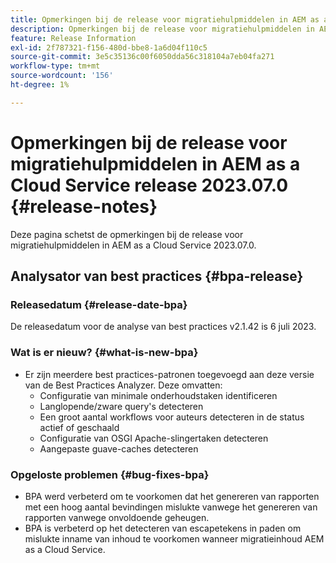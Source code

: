 ```yaml
---
title: Opmerkingen bij de release voor migratiehulpmiddelen in AEM as a Cloud Service release 2023.07.0
description: Opmerkingen bij de release voor migratiehulpmiddelen in AEM as a Cloud Service release 2023.07.0
feature: Release Information
exl-id: 2f787321-f156-480d-bbe8-1a6d04f110c5
source-git-commit: 3e5c35136c00f6050dda56c318104a7eb04fa271
workflow-type: tm+mt
source-wordcount: '156'
ht-degree: 1%

---
```


# Opmerkingen bij de release voor migratiehulpmiddelen in AEM as a Cloud Service release 2023.07.0 {#release-notes}

Deze pagina schetst de opmerkingen bij de release voor migratiehulpmiddelen in AEM as a Cloud Service 2023.07.0.

## Analysator van best practices {#bpa-release}

### Releasedatum {#release-date-bpa}

De releasedatum voor de analyse van best practices v2.1.42 is 6 juli 2023.

### Wat is er nieuw? {#what-is-new-bpa}

* Er zijn meerdere best practices-patronen toegevoegd aan deze versie van de Best Practices Analyzer. Deze omvatten:
   * Configuratie van minimale onderhoudstaken identificeren
   * Langlopende/zware query&#39;s detecteren
   * Een groot aantal workflows voor auteurs detecteren in de status actief of geschaald
   * Configuratie van OSGI Apache-slingertaken detecteren
   * Aangepaste guave-caches detecteren

### Opgeloste problemen {#bug-fixes-bpa}

* BPA werd verbeterd om te voorkomen dat het genereren van rapporten met een hoog aantal bevindingen mislukte vanwege het genereren van rapporten vanwege onvoldoende geheugen.
* BPA is verbeterd op het detecteren van escapetekens in paden om mislukte inname van inhoud te voorkomen wanneer migratieinhoud AEM as a Cloud Service.
